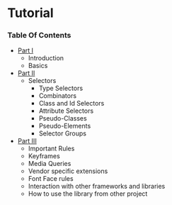 Tutorial
========

### Table Of Contents
- [Part I](Tutorial-Part-I.md)
  - Introduction
  - Basics
- [Part II](Tutorial-Part-II.md)
  - Selectors
    - Type Selectors
    - Combinators
    - Class and Id Selectors
	- Attribute Selectors
    - Pseudo-Classes
    - Pseudo-Elements
	- Selector Groups
- [Part III](Tutorial-Part-III.md )
  - Important Rules
  - Keyframes
  - Media Queries
  - Vendor specific extensions
  - Font Face rules
  - Interaction with other frameworks and libraries
  - How to use the library from other project
